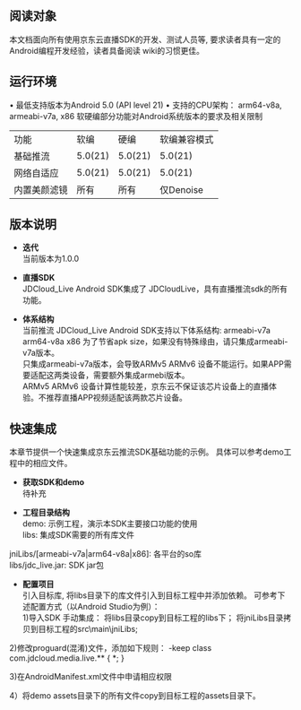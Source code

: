 ## 阅读对象
本文档面向所有使用京东云直播SDK的开发、测试人员等, 要求读者具有一定的Android编程开发经验，读者具备阅读 wiki的习惯更佳。  

## 运行环境
•	最低支持版本为Android 5.0 (API level 21)
•	支持的CPU架构： arm64-v8a, armeabi-v7a, x86
软硬编部分功能对Android系统版本的要求及相关限制 
<table>
<tr>
    <td>功能</td>
    <td>软编</td>
    <td>硬编</td>
    <td>软编兼容模式</td>
</tr>
<tr>
    <td>基础推流</td>
    <td>5.0(21)</td>
    <td>5.0(21)</td>
    <td>5.0(21)</td>
</tr>
<tr>
    <td>网络自适应</td>
    <td>5.0(21)</td>
    <td>5.0(21)</td>
    <td>5.0(21)</td>
</tr>
 <tr>
    <td>内置美颜滤镜</td>
    <td>所有</td>
    <td>所有</td>
    <td>仅Denoise</td>
</tr> 
</table>  

## 版本说明
* **迭代**  
当前版本为1.0.0  

* **直播SDK**  
JDCloud_Live Android SDK集成了 JDCloudLive，具有直播推流sdk的所有功能。  

* **体系结构**  
当前推流 JDCloud_Live Android SDK支持以下体系结构:
armeabi-v7a
arm64-v8a
x86
为了节省apk size，如果没有特殊缘由，请只集成armeabi-v7a版本。   
只集成armeabi-v7a版本，会导致ARMv5 ARMv6 设备不能运行。如果APP需要适配这两类设备，需要额外集成armebi版本。  
ARMv5 ARMv6 设备计算性能较差，京东云不保证该芯片设备上的直播体验。不推荐直播APP视频适配该两款芯片设备。  

## 快速集成
本章节提供一个快速集成京东云推流SDK基础功能的示例。
具体可以参考demo工程中的相应文件。

* **获取SDK和demo**  
待补充

* **工程目录结构**  
demo: 示例工程，演示本SDK主要接口功能的使用  
libs: 集成SDK需要的所有库文件  

jniLibs/[armeabi-v7a|arm64-v8a|x86]: 各平台的so库  
libs/jdc_live.jar: SDK jar包  

* **配置项目**    
引入目标库, 将libs目录下的库文件引入到目标工程中并添加依赖。
可参考下述配置方式（以Android Studio为例）：  
1)导入SDK
手动集成：
将libs目录copy到目标工程的libs下；
将jniLibs目录拷贝到目标工程的src\main\jniLibs;

2)修改proguard(混淆)文件，添加如下规则：
-keep class com.jdcloud.media.live.** {
  *;
}  

3)在AndroidManifest.xml文件中申请相应权限
<!-- 使用权限 -->
<uses-permission android:name="android.permission.READ_PHONE_STATE" />
<uses-permission android:name="android.permission.SYSTEM_ALERT_WINDOW" />
<uses-permission android:name="android.permission.INTERNET" />
<uses-permission android:name="android.permission.ACCESS_NETWORK_STATE" />
<uses-permission android:name="android.permission.READ_PHONE_SINTERNETWIFI_STATE" />
<uses-permission android:name="android.permission.ACCESS_WIFI_STATE" />
<uses-permission android:name="android.permission.CAMERA" />
<uses-permission android:name="android.permission.RECORD_AUDIO" />
<uses-permission android:name="android.permission.FLASHLIGHT" />
<uses-permission android:name="android.permission.VIBRATE" />
<uses-permission android:name="android.permission.READ_EXTERNAL_STORAGE" />
<uses-permission android:name="android.permission.WRITE_EXTERNAL_STORAGE" />
<uses-permission android:name="android.permission.MODIFY_AUDIO_SETTINGS" />
<!-- 硬件特性 -->
<uses-feature android:name="android.hardware.camera" />
<uses-feature android:name="android.hardware.camera.autofocus" />  

4）将demo assets目录下的所有文件copy到目标工程的assets目录下。
